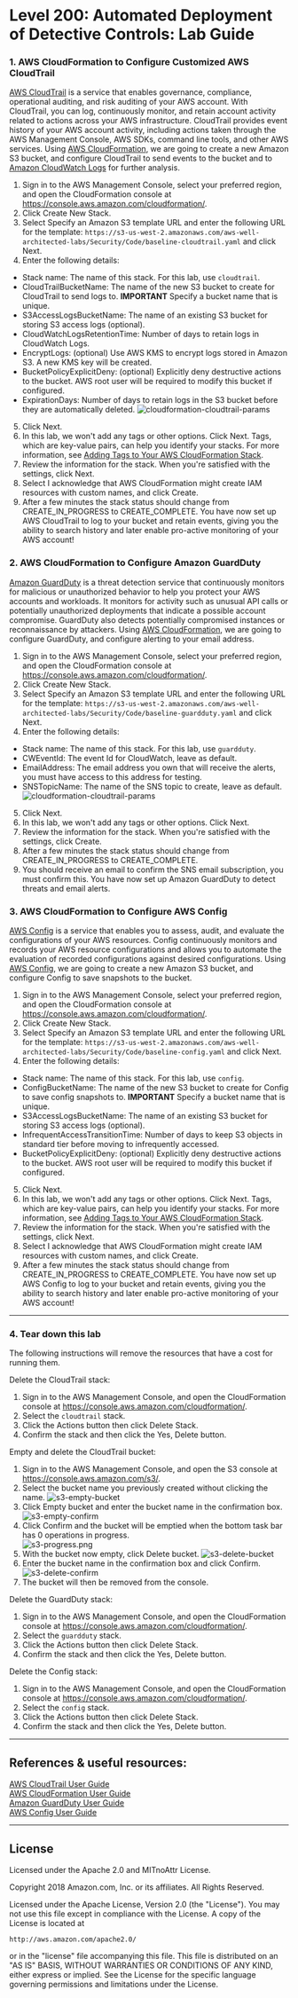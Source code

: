 # Level 200: Automated Deployment of Detective Controls: Lab Guide

### 1. AWS CloudFormation to Configure Customized AWS CloudTrail
[AWS CloudTrail](https://aws.amazon.com/cloudtrail/) is a service that enables governance, compliance, operational auditing, and risk auditing of your AWS account. With CloudTrail, you can log, continuously monitor, and retain account activity related to actions across your AWS infrastructure. CloudTrail provides event history of your AWS account activity, including actions taken through the AWS Management Console, AWS SDKs, command line tools, and other AWS services.
Using [AWS CloudFormation](https://aws.amazon.com/cloudformation/), we are going to create a new Amazon
S3 bucket, and configure CloudTrail to send events to the bucket and to [Amazon CloudWatch Logs](https://aws.amazon.com/cloudwatch/)
for further analysis.

1. Sign in to the AWS Management Console, select your preferred region, and open the CloudFormation console at https://console.aws.amazon.com/cloudformation/.
2. Click Create New Stack.
3. Select Specify an Amazon S3 template URL and enter the following URL for the template: `https://s3-us-west-2.amazonaws.com/aws-well-architected-labs/Security/Code/baseline-cloudtrail.yaml` and click Next.
4. Enter the following details:
  * Stack name: The name of this stack. For this lab, use `cloudtrail`.
  * CloudTrailBucketName: The name of the new S3 bucket to create for CloudTrail to send logs to.  **IMPORTANT** Specify a bucket name that is unique.  
  * S3AccessLogsBucketName: The name of an existing S3 bucket for storing S3 access logs (optional).
  * CloudWatchLogsRetentionTime: Number of days to retain logs in CloudWatch Logs.
  * EncryptLogs: (optional) Use AWS KMS to encrypt logs stored in Amazon S3. A new KMS key will be created.
  * BucketPolicyExplicitDeny: (optional) Explicitly deny destructive actions to the bucket. AWS root user will be required to modify this bucket if configured.
  * ExpirationDays: Number of days to retain logs in the S3 bucket before they are automatically deleted.
![cloudformation-cloudtrail-params](Images/cloudformation-cloudtrail-params.png)
5. Click Next.
6. In this lab, we won't add any tags or other options. Click Next. Tags, which are key-value pairs, can help you identify your stacks. For more information, see [Adding Tags to Your AWS CloudFormation Stack](http://docs.aws.amazon.com/AWSCloudFormation/latest/UserGuide//cfn-console-add-tags.html).
7. Review the information for the stack. When you're satisfied with the settings, click Next.
8. Select I acknowledge that AWS CloudFormation might create IAM resources with custom names, and click Create.
9. After a few minutes the stack status should change from CREATE_IN_PROGRESS to CREATE_COMPLETE.
You have now set up AWS CloudTrail to log to your bucket and retain events, giving you the ability to search history and later enable pro-active monitoring of your AWS account!


### 2. AWS CloudFormation to Configure Amazon GuardDuty
[Amazon GuardDuty](https://aws.amazon.com/guardduty/) is a threat detection service that continuously monitors for malicious or unauthorized behavior to help you protect your AWS accounts and workloads. It monitors for activity such as unusual API calls or potentially unauthorized deployments that indicate a possible account compromise. GuardDuty also detects potentially compromised instances or reconnaissance by attackers.
Using [AWS CloudFormation](https://aws.amazon.com/cloudformation/), we are going to configure GuardDuty, and configure alerting to your email address.

1. Sign in to the AWS Management Console, select your preferred region, and open the CloudFormation console at https://console.aws.amazon.com/cloudformation/.
2. Click Create New Stack.
3. Select Specify an Amazon S3 template URL and enter the following URL for the template: `https://s3-us-west-2.amazonaws.com/aws-well-architected-labs/Security/Code/baseline-guardduty.yaml` and click Next.
4. Enter the following details:
  * Stack name: The name of this stack. For this lab, use `guardduty`.
  * CWEventId: The event Id for CloudWatch, leave as default.
  * EmailAddress: The email address you own that will receive the alerts, you must have access to this address for testing.
  * SNSTopicName: The name of the SNS topic to create, leave as default.
![cloudformation-cloudtrail-params](Images/cloudformation-guardduty-params.png)
5. Click Next.
6. In this lab, we won't add any tags or other options. Click Next.
7. Review the information for the stack. When you're satisfied with the settings, click Create.
9. After a few minutes the stack status should change from CREATE_IN_PROGRESS to CREATE_COMPLETE.
10. You should receive an email to confirm the SNS email subscription, you must confirm this.
You have now set up Amazon GuardDuty to detect threats and email alerts.

### 3. AWS CloudFormation to Configure AWS Config
[AWS Config](https://aws.amazon.com/config/) is a service that enables you to assess, audit, and evaluate the configurations of your AWS resources. Config continuously monitors and records your AWS resource configurations and allows you to automate the evaluation of recorded configurations against desired configurations.
Using [AWS Config](https://aws.amazon.com/config/), we are going to create a new Amazon
S3 bucket, and configure Config to save snapshots to the bucket.

1. Sign in to the AWS Management Console, select your preferred region, and open the CloudFormation console at https://console.aws.amazon.com/cloudformation/.
2. Click Create New Stack.
3. Select Specify an Amazon S3 template URL and enter the following URL for the template: `https://s3-us-west-2.amazonaws.com/aws-well-architected-labs/Security/Code/baseline-config.yaml` and click Next.
4. Enter the following details:
  * Stack name: The name of this stack. For this lab, use `config`.
  * ConfigBucketName: The name of the new S3 bucket to create for Config to save config snapshots to.  **IMPORTANT** Specify a bucket name that is unique.  
  * S3AccessLogsBucketName: The name of an existing S3 bucket for storing S3 access logs (optional).
  * InfrequentAccessTransitionTime: Number of days to keep S3 objects in standard tier before moving to infrequently accessed.
  * BucketPolicyExplicitDeny: (optional) Explicitly deny destructive actions to the bucket. AWS root user will be required to modify this bucket if configured.
5. Click Next.
6. In this lab, we won't add any tags or other options. Click Next. Tags, which are key-value pairs, can help you identify your stacks. For more information, see [Adding Tags to Your AWS CloudFormation Stack](http://docs.aws.amazon.com/AWSCloudFormation/latest/UserGuide//cfn-console-add-tags.html).
7. Review the information for the stack. When you're satisfied with the settings, click Next.
8. Select I acknowledge that AWS CloudFormation might create IAM resources with custom names, and click Create.
9. After a few minutes the stack status should change from CREATE_IN_PROGRESS to CREATE_COMPLETE.
You have now set up AWS Config to log to your bucket and retain events, giving you the ability to search history and later enable pro-active monitoring of your AWS account!


***


### 4. Tear down this lab
The following instructions will remove the resources that have a cost for running them.

Delete the CloudTrail stack:
1. Sign in to the AWS Management Console, and open the CloudFormation console at https://console.aws.amazon.com/cloudformation/.
2. Select the `cloudtrail` stack.
3. Click the Actions button then click Delete Stack.
4. Confirm the stack and then click the Yes, Delete button.

Empty and delete the CloudTrail bucket:
1. Sign in to the AWS Management Console, and open the S3 console at https://console.aws.amazon.com/s3/.
2. Select the bucket name you previously created without clicking the name.
![s3-empty-bucket](Images/s3-empty-bucket.png)  
3. Click Empty bucket and enter the bucket name in the confirmation box.  
![s3-empty-confirm](Images/s3-empty-confirm.png)  
4. Click Confirm and the bucket will be emptied when the bottom task bar has 0 operations in progress.  
![s3-progress.png](Images/s3-progress.png)  
5. With the bucket now empty, click Delete bucket.
![s3-delete-bucket](Images/s3-delete-bucket.png)
6. Enter the bucket name in the confirmation box and click Confirm.
![s3-delete-confirm](Images/s3-delete-confirm.png)  
7. The bucket will then be removed from the console.

Delete the GuardDuty stack:
1. Sign in to the AWS Management Console, and open the CloudFormation console at https://console.aws.amazon.com/cloudformation/.
2. Select the `guardduty` stack.
3. Click the Actions button then click Delete Stack.
4. Confirm the stack and then click the Yes, Delete button.

Delete the Config stack:
1. Sign in to the AWS Management Console, and open the CloudFormation console at https://console.aws.amazon.com/cloudformation/.
2. Select the `config` stack.
3. Click the Actions button then click Delete Stack.
4. Confirm the stack and then click the Yes, Delete button.

***

## References & useful resources:
[AWS CloudTrail User Guide](https://docs.aws.amazon.com/awscloudtrail/latest/userguide/cloudtrail-user-guide.html)  
[AWS CloudFormation User Guide](https://docs.aws.amazon.com/AWSCloudFormation/latest/UserGuide/Welcome.html)  
[Amazon GuardDuty User Guide](https://docs.aws.amazon.com/guardduty/latest/ug/what-is-guardduty.html)  
[AWS Config User Guide](https://docs.aws.amazon.com/config/latest/)  


***

## License
Licensed under the Apache 2.0 and MITnoAttr License. 

Copyright 2018 Amazon.com, Inc. or its affiliates. All Rights Reserved.

Licensed under the Apache License, Version 2.0 (the "License"). You may not use this file except in compliance with the License. A copy of the License is located at

    http://aws.amazon.com/apache2.0/

or in the "license" file accompanying this file. This file is distributed on an "AS IS" BASIS, WITHOUT WARRANTIES OR CONDITIONS OF ANY KIND, either express or implied. See the License for the specific language governing permissions and limitations under the License.
